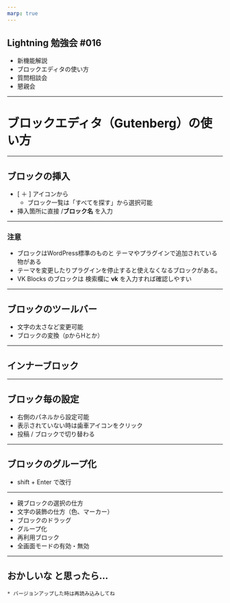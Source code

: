 ```yaml
---
marp: true
---
```

<!-- 
theme: my_theme
size: 4:3
paginate: true
_paginate: false 
-->
<!-- _class: title -->
<!-- Scoped style -->
<style scoped>
/*
section{
  background: yellow;
}
*/
</style>

## Lightning 勉強会 #016

* 新機能解説
* ブロックエディタの使い方
* 質問相談会
* 懇親会

---

# ブロックエディタ（Gutenberg）の使い方

---
## ブロックの挿入

  * [ ＋ ] アイコンから
    * ブロック一覧は「すべてを探す」から選択可能
  * 挿入箇所に直接 /__ブロック名__ を入力

---

### 注意

* ブロックはWordPress標準のものと
テーマやプラグインで追加されている物がある
* テーマを変更したりプラグインを停止すると使えなくなるブロックがある。
* VK Blocks のブロックは 検索欄に __vk__ を入力すれば確認しやすい

---

## ブロックのツールバー

* 文字の太さなど変更可能
* ブロックの変換（pからHとか）

---

## インナーブロック

---

## ブロック毎の設定

  * 右側のパネルから設定可能
  * 表示されていない時は歯車アイコンをクリック
  * 投稿 / ブロックで切り替わる

---

## ブロックのグループ化




  * shift + Enter で改行


---


  * 親ブロックの選択の仕方
  * 文字の装飾の仕方（色、マーカー）
  * ブロックのドラッグ
  * グループ化
  * 再利用ブロック
  * 全画面モードの有効・無効

---

  ## おかしいな と思ったら...

    * バージョンアップした時は再読み込みしてね